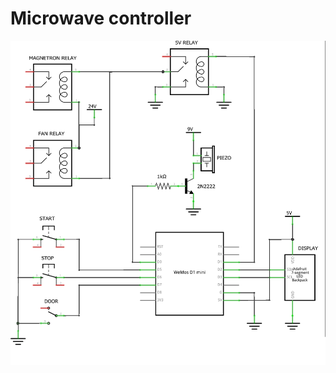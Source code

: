 # Microwave controller
 

![alt text](https://github.com/vkarazha/Microwave-controller/blob/main/schemes/Microwave-controller.png)
